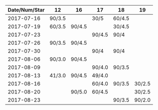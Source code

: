 Date/Num/Star   | 12     | 16     | 17     | 18     | 19     |
----------------|--------|--------|--------|--------|--------|
2017-07-16      | 90/3.5 |        | 30/5   | 60/4.5 |        |
2017-07-19      | 60/3.5 | 90/4.5 |        | 30/4.5 |        |
2017-07-23      |        |        | 90/4.5 | 90/4   |        |
2017-07-26      | 90/3.5 | 90/4.5 |        |        |        |
2017-07-30      |        |        | 90/4   | 90/4   |        |
2017-08-06      | 90/3.0 | 90/4.5 |        |        |        |
2017-08-09      |        |        | 90/4.0 | 90/3.5 |        |
2017-08-13      | 41/3.0 | 90/4.5 | 49/4.0 |        |        |
2017-08-16      |        |        | 60/4.0 | 90/3.5 | 30/2.5 |
2017-08-20      |        | 90/5.0 | 60/4.5 |        | 30/2.5 |
2017-08-23      |        |        |        | 90/3.5 | 90/2.0 |

